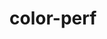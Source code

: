 # color-perf

<!--
[![npm](https://img.shields.io/npm/v/color-perf)](https://www.npmjs.com/package/color-perf)
![npm bundle size](https://img.shields.io/bundlephobia/minzip/color-perf)
![node-current](https://img.shields.io/node/v/color-perf)
-->
